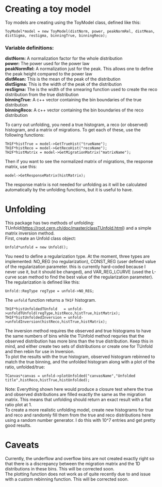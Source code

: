 # Creating a toy model
Toy models are creating using the ToyModel class, defined like this:  
```
ToyModel*model = new ToyModel(distNorm, power, peakNormRel, distMean, distSigma, resSigma, binningTrue, binningReco);
``` 

### Variable definitions:  
**distNorm:** A normalization factor for the whole distribution  
**power:** The power used for the power law  
**peakNormRel:** A normalization just for the peak. This allows one to define the peak height compared to the power law  
**distMean:** This is the mean of the peak of the distribution  
**distSigma:** This is the width of the peak of the distribution  
**resSigma:** The is the width of the smearing function used to create the reco distribution from the true distribution  
**binningTrue:** A c++ vector containing the bin boundaries of the true distribution  
**binningReco:** A c++ vector containing the bin boundaries of the reco distribution  

To carry out unfolding, you need a true histogram, a reco (or observed) histogram, and a matrix of migrations. To get each of these, use the following functions:  
```
TH1F*histTrue = model->GetTrueHist("trueName");   
TH1F*histReco = model->GetRecoHist("recoName");  
TH2F*histMatrix = model->GetMigrationMatrix("matrixName");
```  

Then if you want to see the normalized matrix of migrations, the response matrix, use this:  
```
model->GetResponseMatrix(histMatrix);
```
The response matrix is not needed for unfolding as it will be calculated automatically by the unfolding functions, but it is useful to have.  

# Unfolding
This package has two methods of unfolding: TUnfold(https://root.cern.ch/doc/master/classTUnfold.html) and a simple matrix inversion method.  
First, create an Unfold class object:  
```
Unfold*unfold = new Unfold();
```
You need to define a regularization type. At the moment, three types are implemented: NO_REG (no regularization), CONST_REG (user defined value of the regularization parameter. this is currently hard-coded because I never use it, but it should be changed), and VAR_REG_LCURVE (used the L-curve scan method to find the best value of the regularization parameter).  
The regularization is defined like this:
```
Unfold::RegType regType = unfold->NO_REG;
``` 
The `unfold` function returns a `TH1F` histogram. 
```
TH1F*histUnfoldedTUnfold   = unfold->unfoldTUnfold(regType,histReco,histTrue,histMatrix);
TH1F*histUnfoldedInversion = unfold->unfoldInversion(histReco,histTrue,histMatrix);
```
The inversion method requires the observed and true histograms to have the same numbers of bins while the TUnfold method requries that the observed distribution has more bins than the true distribution. Keep this in mind, and either create two sets of distributions or create one for TUnfold and then rebin for use in Inversion.  
To plot the results with the true histogram, observed histogram rebinned to match the true binning, and the unfolded histogram along with a plot of the ratio, unfolded/true:  
```
TCanvas*canvas = unfold->plotUnfolded("canvasName","Unfolded title",histReco,histTrue,histUnfolded);
```
Note: Everything shown here would produce a closure test where the true and observed distributions are filled exactly the same as the migration matrix. This means that unfolding should return an exact result with a flat ratio plot at 1.  
To create a more realistic unfolding model, create new histograms for true and reco and randomly fill them from the true and reco distributions here using a random number generator. I do this with 10^7 entries and get pretty good results.   
# Caveats
Currently, the underflow and overflow bins are not created exactly right so that there is a discrepancy between the migration matrix and the 1D distributions in these bins. This will be corrected soon.  
The plotting function does not work as of quite recently due to and issue with a custom rebinning function. This will be corrected soon.  
